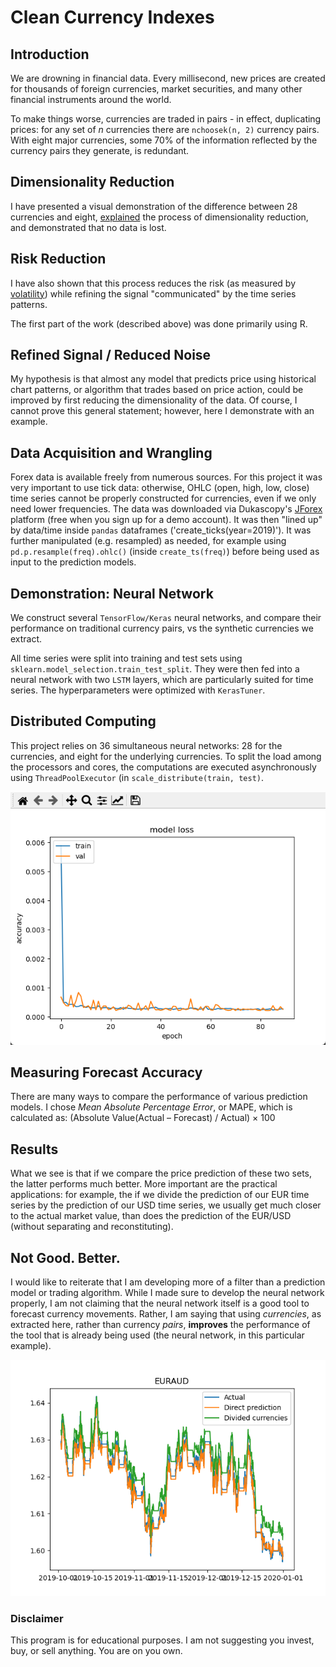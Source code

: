 # Clean Currency Indexes

## Introduction
We are drowning in financial data. Every millisecond, new prices are created for thousands of foreign currencies, market securities, and many other financial instruments around the world.

To make things worse, currencies are traded in pairs - in effect, duplicating prices: for any set of _n_ currencies there are `nchoosek(n, 2)` currency pairs. With eight major currencies, some 70% of the information reflected by the currency pairs they generate, is redundant.

## Dimensionality Reduction
I have presented a visual demonstration of the difference between 28 currencies and eight, [explained](https://rpubs.com/Shahar/CurrencyIndexes) the process of dimensionality reduction, and demonstrated that no data is lost.

## Risk Reduction
I have also shown that this process reduces the risk (as measured by [volatility](https://rpubs.com/Shahar/ts)) while refining the signal "communicated" by the time series patterns.

The first part of the work (described above) was done primarily using R.

## Refined Signal / Reduced Noise
My hypothesis is that almost any model that predicts price using historical chart patterns, or algorithm that trades based on price action, could be improved by first reducing the dimensionality of the data. Of course, I cannot prove this general statement; however, here I demonstrate with an example.

## Data Acquisition and Wrangling
Forex data is available freely from numerous sources. For this project it was very important to use tick data: otherwise, OHLC (open, high, low, close) time series cannot be properly constructed for currencies, even if we only need lower frequencies.
The data was downloaded via Dukascopy's [JForex](https://www.dukascopy.com/swiss/english/forex/jforex/) platform (free when you sign up for a demo account). It was then "lined up" by data/time inside `pandas` dataframes ('create_ticks(year=2019)').
It was further manipulated (e.g. resampled) as needed, for example using `pd.p.resample(freq).ohlc()` (inside `create_ts(freq)`) before being used as input to the prediction models.

## Demonstration: Neural Network
We construct several `TensorFlow/Keras` neural networks, and compare their performance on traditional currency pairs, vs the synthetic currencies we extract.

All time series were split into training and test sets using `sklearn.model_selection.train_test_split`. They were then fed into a neural network with two `LSTM` layers, which are particularly suited for time series. The hyperparameters were optimized with `KerasTuner`.

## Distributed Computing
This project relies on 36 simultaneous neural networks: 28 for the currencies, and eight for the underlying currencies. To split the load among the processors and cores, the computations are executed asynchronously using `ThreadPoolExecutor` (in `scale_distribute(train, test)`.

![Model Losses](./images/ModelLosses.png)

## Measuring Forecast Accuracy
There are many ways to compare the performance of various prediction models. I chose *Mean Absolute Percentage Error*, or MAPE, which is calculated as:
(Absolute Value(Actual – Forecast) / Actual) × 100

## Results
What we see is that if we compare the price prediction of these two sets, the latter performs much better. More important are the practical applications: for example, the if we divide the prediction of our EUR time series by the prediction of our USD time series, we usually get much closer to the actual market value, than does the prediction of the EUR/USD (without separating and reconstituting).

## Not Good. Better.
I would like to reiterate that I am developing more of a filter than a prediction model or trading algorithm. While I made sure to develop the neural network properly, I am not claiming that the neural network itself is a good tool to forecast currency movements. Rather, I am saying that using _currencies_, as extracted here, rather than currency _pairs_, **improves** the performance of the tool that is already being used (the neural network, in this particular example).

![Model Losses](./images/EURAUDexample_result.png)

### Disclaimer
This program is for educational purposes. I am not suggesting you invest, buy, or sell anything. You are on you own.
